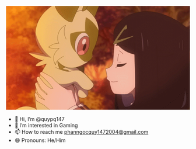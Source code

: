 <div align="center">
                          <img src="https://raw.githubusercontent.com/quypq147/quypq147/main/mygif.gif" alt="mygif">
</div> 


- 👋 Hi, I’m @quypq147
- 👀 I’m interested in Gaming
- 📫 How to reach me phanngocquy1472004@gmail.com
- 😄 Pronouns: He/Him

<!---
quypq147/quypq147 is a ✨ special ✨ repository because its `README.md` (this file) appears on your GitHub profile.
You can click the Preview link to take a look at your changes.
--->
